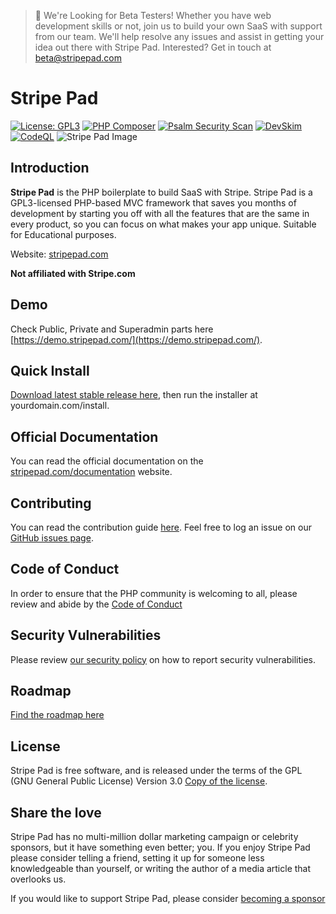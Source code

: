 > 👋 We're Looking for Beta Testers! Whether you have web development skills or not, join us to build your own SaaS with support from our team. We'll help resolve any issues and assist in getting your idea out there with Stripe Pad. Interested? Get in touch at beta@stripepad.com

#  Stripe Pad
[![License: GPL3](https://img.shields.io/github/license/natzar/Stripe-Pad)](https://github.com/natzar/Stripe-Pad/blob/main/LICENSE.md)
[![PHP Composer](https://github.com/natzar/Stripe-Pad/actions/workflows/php.yml/badge.svg)](https://github.com/natzar/Stripe-Pad/actions/workflows/php.yml)
[![Psalm Security Scan](https://github.com/natzar/Stripe-Pad/actions/workflows/psalm.yml/badge.svg)](https://github.com/natzar/Stripe-Pad/actions/workflows/psalm.yml)
[![DevSkim](https://github.com/natzar/Stripe-Pad/actions/workflows/devskim.yml/badge.svg)](https://github.com/natzar/Stripe-Pad/actions/workflows/devskim.yml)
[![CodeQL](https://github.com/natzar/Stripe-Pad/actions/workflows/github-code-scanning/codeql/badge.svg)](https://github.com/natzar/Stripe-Pad/actions/workflows/github-code-scanning/codeql)
![Stripe Pad Image](https://stripepad.com/cdn/img/open-graph.png)

## Introduction

**Stripe Pad** is the PHP boilerplate to build SaaS with Stripe. Stripe Pad is a GPL3-licensed PHP-based MVC framework that saves you months of development by starting you off with all the features that are the same in every product, so you can focus on what makes your app unique. Suitable for Educational purposes.

Website: [stripepad.com](https://stripepad.com)

**Not affiliated with Stripe.com**


## Demo
Check Public, Private and Superadmin parts here [https://demo.stripepad.com/](https://demo.stripepad.com/).

## Quick Install
[Download latest stable release here](https://stripepad.com/download), then run the installer at yourdomain.com/install.


## Official Documentation

You can read the official documentation on the [stripepad.com/documentation](https://www.stripepad.com/documentation) website.

## Contributing

You can read the contribution guide [here](https://github.com/natzar/Stripe-Pad/blob/main/CONTRIBUTING.md). Feel free to log an issue on our [GitHub issues page](https://github.com/natzar/Stripe-Pad/issues).


## Code of Conduct

In order to ensure that the PHP community is welcoming to all, please review and abide by the [Code of Conduct](https://github.com/natzar/Stripe-Pad?tab=coc-ov-file)

## Security Vulnerabilities
Please review [our security policy](https://github.com/natzar/stripe-pad/security/policy) on how to report security vulnerabilities.

## Roadmap

[Find the roadmap here](https://github.com/natzar/Stripe-Pad/wiki)

## License
Stripe Pad is free software, and is released under the terms of the GPL (GNU General Public License) Version 3.0 [Copy of the license](LICENSE.txt).


## Share the love
Stripe Pad has no multi-million dollar marketing campaign or celebrity sponsors, but it have something even better; you. If you enjoy Stripe Pad please consider telling a friend, setting it up for someone less knowledgeable than yourself, or writing the author of a media article that overlooks us.

If you would like to support Stripe Pad, please consider [becoming a sponsor](https://github.com/sponsors/natzar)




